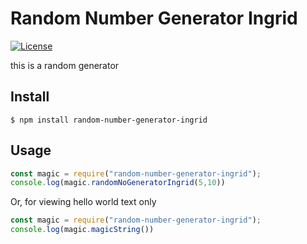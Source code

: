# Random Number Generator Ingrid

[![License](https://img.shields.io/badge/license-MIT-green)](./LICENSE)

this is a random generator

## Install
`$ npm install random-number-generator-ingrid`

## Usage
```js
const magic = require("random-number-generator-ingrid"); 
console.log(magic.randomNoGeneratorIngrid(5,10))
```

Or, for viewing hello world text only 
```js
const magic = require("random-number-generator-ingrid"); 
console.log(magic.magicString())
```